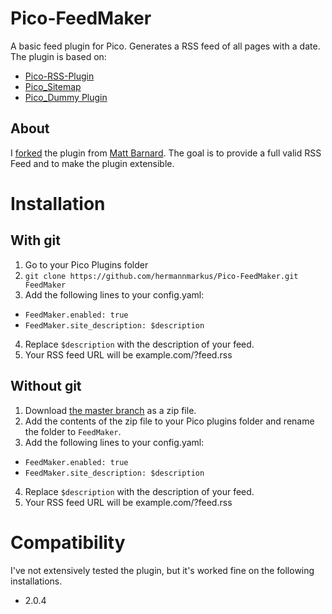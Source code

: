 # Pico-FeedMaker

A basic feed plugin for Pico. Generates a RSS feed of all pages with a date. The plugin is based on:

* [Pico-RSS-Plugin](https://github.com/gilbitron/Pico-RSS-Plugin)
* [Pico_Sitemap](https://github.com/DaveKin/Pico_Sitemap)
* [Pico_Dummy Plugin](https://github.com/picocms/Pico/blob/master/plugins/DummyPlugin.php)

## About

I [forked](https://github.com/MattByName/Pico-RssMaker) the plugin from [Matt Barnard](https://github.com/MattByName). The goal is to provide a full valid RSS Feed and to make the plugin extensible.

# Installation

## With git

1. Go to your Pico Plugins folder
2. `git clone https://github.com/hermannmarkus/Pico-FeedMaker.git FeedMaker`
3. Add the following lines to your config.yaml:
- `FeedMaker.enabled: true`
- `FeedMaker.site_description: $description`
4. Replace `$description` with the description of your feed.
5. Your RSS feed URL will be example.com/?feed.rss

## Without git

1. Download [the master branch](https://github.com/hermannmarkus/Pico-FeedMaker/archive/master.zip) as a zip file.
2. Add the contents of the zip file to your Pico plugins folder and rename the folder to `FeedMaker`.
3. Add the following lines to your config.yaml:
- `FeedMaker.enabled: true`
- `FeedMaker.site_description: $description`
4. Replace `$description` with the description of your feed.
5. Your RSS feed URL will be example.com/?feed.rss

# Compatibility
I've not extensively tested the plugin, but it's worked fine on the following installations.

* 2.0.4
